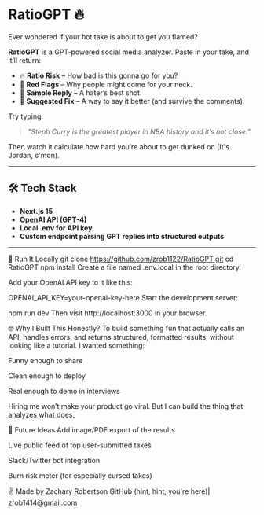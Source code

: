 # RatioGPT 🔥

Ever wondered if your hot take is about to get you flamed?

**RatioGPT** is a GPT-powered social media analyzer. Paste in your take, and it’ll return:

- 🔥 **Ratio Risk** – How bad is this gonna go for you?
- 🚩 **Red Flags** – Why people might come for your neck.
- 🧢 **Sample Reply** – A hater’s best shot.
- 🧼 **Suggested Fix** – A way to say it better (and survive the comments).

Try typing:  
> *"Steph Curry is the greatest player in NBA history and it’s not close."*

Then watch it calculate how hard you’re about to get dunked on (It's Jordan, c'mon).

---

## 🛠 Tech Stack

- **Next.js 15**
- **OpenAI API (GPT-4)**
- **Local .env for API key**
- **Custom endpoint parsing GPT replies into structured outputs**

---

🚀 Run It Locally
git clone https://github.com/zrob1122/RatioGPT.git
cd RatioGPT
npm install
Create a file named .env.local in the root directory.

Add your OpenAI API key to it like this:

OPENAI_API_KEY=your-openai-key-here
Start the development server:

npm run dev
Then visit http://localhost:3000 in your browser.

🤓 Why I Built This
Honestly? To build something fun that actually calls an API, handles errors, and returns structured, formatted results, without looking like a tutorial. I wanted something:

Funny enough to share

Clean enough to deploy

Real enough to demo in interviews

Hiring me won’t make your product go viral.
But I can build the thing that analyzes what does.

🧠 Future Ideas
Add image/PDF export of the results

Live public feed of top user-submitted takes

Slack/Twitter bot integration

Burn risk meter (for especially cursed takes)

✌️ Made by Zachary Robertson
GitHub (hint, hint, you're here)| zrob1414@gmail.com
